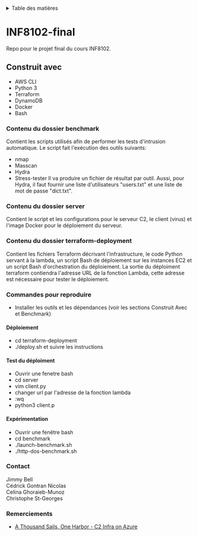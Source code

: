<!-- TABLE DES MATIÈRES-->
<details>
  <summary>Table des matières</summary>
  <ol>
    <li><a href="#construit avec">Construit avec</a></li>
    <li><a href="#contenu du dossier benchmark">Contenu du dossier benchmark</a></li>
    <li><a href="#Contenu du dossier server">Contenu du dossier server</a></li>
    <li><a href="#contenu du dossier terraform-deployment">Contenu du dossier terraform-deployment</a></li>
    <li><a href="#commandes pour reproduire">Commandes pour reproduire</a></li>
    <li><a href="#contact">Contact</a></li>
    <li><a href="#remerciements">Remerciements</a></li>
  </ol>
</details>

# INF8102-final
Repo pour le projet final du cours INF8102.

## Construit avec
* AWS CLI
* Python 3
* Terraform
* DynamoDB
* Docker
* Bash

### Contenu du dossier benchmark
Contient les scripts utilisés afin de performer les tests d'intrusion automatique.
Le script fait l'exécution des outils suivants:
* nmap
* Masscan
* Hydra
* Stress-tester
Il va produire un fichier de résultat par outil. Aussi, pour Hydra, il faut fournir une liste d'utilisateurs "users.txt" et une liste de mot de passe "dict.txt". 

### Contenu du dossier server
Contient le script et les configurations pour le serveur C2, le client (virus) et l'image Docker pour le déploiement du serveur.

### Contenu du dossier terraform-deployment
Contient les fichiers Terraform décrivant l'infrastructure, le code Python servant à la lambda, un script Bash de déploiement sur les instances EC2 et un script Bash d'orchestration du déploiement. La sortie du déploiment terraform contiendra l'adresse URL de la fonction Lambda, cette adresse est nécessaire pour tester le déploiement.

### Commandes pour reproduire 
* Installer les outils et les dépendances (voir les sections Construit Avec et Benchmark)
#### Déploiement
* cd terraform-deployment
* ./deploy.sh et suivre les instructions
#### Test du déploiment
* Ouvrir une fenetre bash
* cd server
* vim client.py
* changer url par l'adresse de la fonction lambda
* :wq
* python3 client.p
#### Expérimentation
* Ouvrir une fenêtre bash
* cd benchmark
* ./launch-benchmark.sh
* ./http-dos-benchmark.sh
  
### Contact
Jimmy Bell   
Cédrick Gontran Nicolas  
Celina Ghoraieb-Munoz  
Christophe St-Georges  

### Remerciements
* [A Thousand Sails, One Harbor - C2 Infra on Azure](https://0xdarkvortex.dev/c2-infra-on-azure/)

